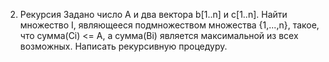 2.	Рекурсия
Задано число  А и два вектора b[1..n] и c[1..n]. 
Найти множество I, являющееся подмножеством множества {1,...,n}, 
такое, что сумма(Ci) <= A, а сумма(Bi) является максимальной 
из всех  возможных. Написать рекурсивную процедуру.
